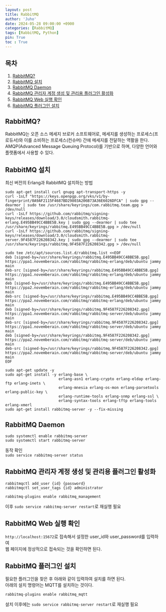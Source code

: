 ```yaml
---
layout: post
title: RabbitMQ
author: 'Juho'
date: 2024-05-28 09:00:00 +0900
categories: [RabbitMQ]
tags: [RabbitMQ, Python]
pin: True
toc : True
---
```


<style>
  th{
    font-weight: bold;
    text-align: center;
    background-color: white;
  }
  td{
    background-color: white;
  }

</style>

## 목차
1. [RabbitMQ?](#rabbitmq)
2. [RabbitMQ 설치](#rabbitmq-설치)
3. [RabbitMQ Daemon](#rabbitmq-daemon)
4. [RabbitMQ 관리자 계정 생성 및 관리용 플러그인 활성화](#rabbitmq-관리자-계정-생성-및-관리용-플러그인-활성화)
5. [RabbitMQ Web 실행 확인](#rabbitmq-web-실행-확인)
6. [RabbitMQ 플러그인 설치](#rabbitmq-플러그인-설치)

## RabbitMQ?
RabbitMQ는 오픈 소스 메세지 브로커 소프트웨어로, 메세지를 생성하는 프로세스(프로듀서)와 이를 소비하는 프로세스(컨슈머) 간에 메세지를 전달하는 역활을 한다.<br/>
AMQP(Advanced Message Queuing Protocol)를 기반으로 하며, 다양한 언어와 플랫폼에서 사용할 수 있다.<br/>


## RabbitMQ 설치
최신 버전의 Erlang과 RabbitMQ 설치하는 방법 <br/>
```
sudo apt-get install curl gnupg apt-transport-https -y
curl -1sLf "https://keys.openpgp.org/vks/v1/by-fingerprint/0A9AF2115F4687BD29803A206B73A36E6026DFCA" | sudo gpg --dearmor | sudo tee /usr/share/keyrings/com.rabbitmq.team.gpg > /dev/null
curl -1sLf https://github.com/rabbitmq/signing-keys/releases/download/3.0/cloudsmith.rabbitmq-erlang.E495BB49CC4BBE5B.key | sudo gpg --dearmor | sudo tee /usr/share/keyrings/rabbitmq.E495BB49CC4BBE5B.gpg > /dev/null
curl -1sLf https://github.com/rabbitmq/signing-keys/releases/download/3.0/cloudsmith.rabbitmq-server.9F4587F226208342.key | sudo gpg --dearmor | sudo tee /usr/share/keyrings/rabbitmq.9F4587F226208342.gpg > /dev/null

sudo tee /etc/apt/sources.list.d/rabbitmq.list <<EOF
deb [signed-by=/usr/share/keyrings/rabbitmq.E495BB49CC4BBE5B.gpg] https://ppa1.novemberain.com/rabbitmq/rabbitmq-erlang/deb/ubuntu jammy main
deb-src [signed-by=/usr/share/keyrings/rabbitmq.E495BB49CC4BBE5B.gpg] https://ppa1.novemberain.com/rabbitmq/rabbitmq-erlang/deb/ubuntu jammy main
deb [signed-by=/usr/share/keyrings/rabbitmq.E495BB49CC4BBE5B.gpg] https://ppa2.novemberain.com/rabbitmq/rabbitmq-erlang/deb/ubuntu jammy main
deb-src [signed-by=/usr/share/keyrings/rabbitmq.E495BB49CC4BBE5B.gpg] https://ppa2.novemberain.com/rabbitmq/rabbitmq-erlang/deb/ubuntu jammy main
deb [signed-by=/usr/share/keyrings/rabbitmq.9F4587F226208342.gpg] https://ppa1.novemberain.com/rabbitmq/rabbitmq-server/deb/ubuntu jammy main
deb-src [signed-by=/usr/share/keyrings/rabbitmq.9F4587F226208342.gpg] https://ppa1.novemberain.com/rabbitmq/rabbitmq-server/deb/ubuntu jammy main
deb [signed-by=/usr/share/keyrings/rabbitmq.9F4587F226208342.gpg] https://ppa2.novemberain.com/rabbitmq/rabbitmq-server/deb/ubuntu jammy main
deb-src [signed-by=/usr/share/keyrings/rabbitmq.9F4587F226208342.gpg] https://ppa2.novemberain.com/rabbitmq/rabbitmq-server/deb/ubuntu jammy main
EOF

sudo apt-get update -y
sudo apt-get install -y erlang-base \
                        erlang-asn1 erlang-crypto erlang-eldap erlang-ftp erlang-inets \
                        erlang-mnesia erlang-os-mon erlang-parsetools erlang-public-key \
                        erlang-runtime-tools erlang-snmp erlang-ssl \
                        erlang-syntax-tools erlang-tftp erlang-tools erlang-xmerl
sudo apt-get install rabbitmq-server -y --fix-missing
```


## RabbitMQ Daemon
```
sudo systemctl enable rabbitmq-server
sudo systemctl start rabbitmq-server
```

동작 확인<br/>
`sudo service rabbitmq-server status`

## RabbitMQ 관리자 계정 생성 및 관리용 플러그인 활성화
```
rabbitmqctl add_user {id} {password}
rabbitmqctl set_user_tags {id} administrator

rabbitmq-plugins enable rabbitmq_management
```
이후 `sudo service rabbitmq-server restart`로 재실행 필요<br/>

## RabbitMQ Web 실행 확인
`http://localhost:15672`로 접속해서 설정한 user_id와 user_password를 입력하여<br/>
웹 페이지에 정상적으로 접속되는 것을 확인하면 된다.<br/>

## RabbitMQ 플러그인 설치
필요한 플러그인을 찾은 후 아래와 같이 입력하여 설치를 하면 된다.<br>
아래의 설치 명령어는 MQTT를 설치하는 것이다.<br>
```
rabbitmq-plugins enable rabbitmq_mqtt
```
설치 이후에는 `sudo service rabbitmq-server restart`로 재실행 필요<br/>